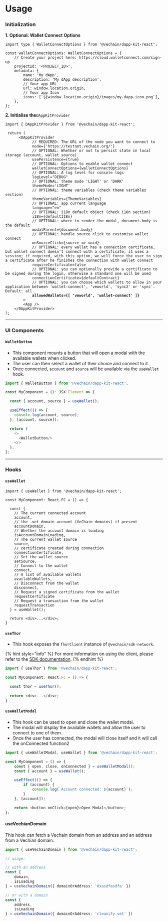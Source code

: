 # Usage

### Initialization

**1. Optional: Wallet Connect Options**

```tsx
import type { WalletConnectOptions } from '@vechain/dapp-kit-react';

const walletConnectOptions: WalletConnectOptions = {
    // Create your project here: https://cloud.walletconnect.com/sign-up
    projectId: '<PROJECT_ID>', 
    metadata: {
        name: 'My dApp',
        description: 'My dApp description',
        // Your app URL
        url: window.location.origin, 
        // Your app Icon
        icons: [`${window.location.origin}/images/my-dapp-icon.png`], 
    },
};
```

**2. Initialise the**`DAppKitProvider`

<pre class="language-tsx" data-overflow="wrap"><code class="lang-tsx">import { DAppKitProvider } from '@vechain/dapp-kit-react';

 return (
      &#x3C;DAppKitProvider
            // REQUIRED: The URL of the node you want to connect to
            node={'https://testnet.vechain.org/'}
            // OPTIONAL: Whether or not to persist state in local storage (account, wallet source)
            usePersistence={true}
            // OPTIONAL: Options to enable wallet connect
            walletConnectOptions={walletConnectOptions}
            // OPTIONAL: A log level for console logs
            logLevel="DEBUG"
            // OPTIONAL: theme mode 'LIGHT' or 'DARK'
            themeMode='LIGHT'
            // OPTIONAL: theme variables (check theme variables section)
            themeVariables={ThemeVariables}
            // OPTIONAL: app current language
            language="en"
            // OPTIONAL: i18n default object (check i18n section)
            i18n={defaultI18n}
            // OPTIONAL: where to render the modal, document.body is the default
            modalParent={document.body}
            // OPTIONAL: handle source click to customise wallet connect
            onSourceClick={source => void}
            // OPTIONAL: every wallet has a connection certificate, but wallet connect doesn't connect with a certificate, it uses a session; if required, with this option, we will force the user to sign a certificate after he finishes the connection with wallet connect
            requireCertificate=false
            // OPTIONAL: you can optionally provide a certificate to be signed during the login, otherwise a standard one will be used
            connectionCertificate={defaultContract}
            // OPTIONAL: you can choose which wallets to allow in your application between 'wallet-connect', 'veworld', 'sync2' or 'sync'. Default: all
<strong>            allowedWallets={[ 'veworld', 'wallet-connect' ]}
</strong>        >
        &#x3C;App />
    &#x3C;/DAppKitProvider>
);
</code></pre>

***

### UI Components

#### `WalletButton`

* This component mounts a button that will open a modal with the available wallets when clicked.
* The user can then select a wallet of their choice and connect to it.
* Once connected, `account` and `source` will be available via the `useWallet` hook.

```typescript
import { WalletButton } from '@vechain/dapp-kit-react';

const MyComponent = (): JSX.Element => {

  const { account, source } = useWallet();

  useEffect(() => {
    console.log(account, source);
  }, [account, source]);

  return (
    <>
      <WalletButton/>
    </>
  );
};
```

***

### Hooks

#### `useWallet`

```tsx
import { useWallet } from '@vechain/dapp-kit-react';
  
const MyComponent: React.FC = () => {

  const {
    // The current connected account
    account,
    // the .vet domain account (VeChain domains) if present
    accountDomain,
    // Whether the account domain is loading
    isAccountDomainLoading,
    // The current wallet source
    source,
    // certificate created during connection 
    connectionCertificate,
    // Set the wallet source
    setSource,
    // Connect to the wallet
    connect,
    // A list of available wallets
    availableWallets,
    // Disconnect from the wallet
    disconnect,
    // Request a signed certificate from the wallet
    requestCertificate
    // Request a transaction from the wallet
    requestTransaction
  } = useWallet();
  
  return <div>...</div>;
}
```

#### `useThor`

* This hook exposes the `ThorClient` instance of `@vechain/sdk-network`.

{% hint style="info" %}
For more information on using the client, please refer to the [SDK documentation](../../../sdk/thor-client.md).
{% endhint %}

```typescript
import { useThor } from '@vechain/dapp-kit-react';

const MyComponent: React.FC = () => {

  const thor = useThor();
  
  return <div>...</div>;
}

```

#### `useWalletModal`

* This hook can be used to open and close the wallet modal.
* The modal will display the available wallets and allow the user to connect to one of them.
* Once the user has connected, the modal will close itself and it will call the onConnected function2

```typescript
import { useWalletModal, useWallet } from '@vechain/dapp-kit-react';

const MyComponent = () => {
    const { open, close, onConnected } = useWalletModal();
    const { account } = useWallet();

    useEffect(() => {
        if (account) {
            console.log(`Account connected: ${account}`);
        }
    }, [account]);

    return <button onClick={open}>Open Modal</button>;
};
```

#### useVechianDomain

This hook can fetch a Vechain domain from an address and an address from a Vechian domain.

```typescript
import { useVechainDomain } from '@vechain/dapp-kit-react';

// usage:

// with an address
const {
    domain,
    isLoading
} = useVechainDomain({ domainOrAddress: '0xasdfasdfa' })

// or with a domain
const {
    address,
    isLoading
} = useVechainDomain({ domainOrAddress: 'cleanify.vet' })
```
